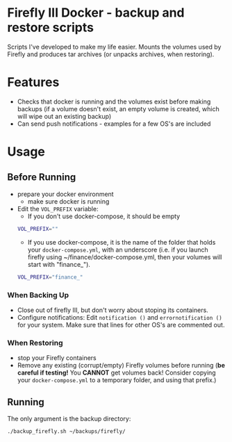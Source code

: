 # Firefly III Docker - backup and restore scripts
Scripts I've developed to make my life easier. Mounts the volumes used by Firefly and produces tar archives (or unpacks archives, when restoring).

# Features
- Checks that docker is running and the volumes exist before making backups (if a volume doesn't exist, an empty volume is created, which will wipe out an existing backup)
- Can send push notifications - examples for a few OS's are included

# Usage
## Before Running
- prepare your docker environment
	- make sure docker is running
- Edit the `VOL_PREFIX` variable:
	- If you don't use docker-compose, it should be empty
	```sh
	VOL_PREFIX=""
	```
	- If you use docker-compose, it is the name of the folder that holds your `docker-compose.yml`, with an underscore (i.e. if you launch firefly using ~/finance/docker-compose.yml, then your volumes will start with "finance_"). 
	```sh
	VOL_PREFIX="finance_"
	```
### When Backing Up
- Close out of firefly III, but don't worry about stoping its containers.
- Configure notifications: Edit `notification ()` and `errornotification ()` for your system. Make sure that lines for other OS's are commented out.
### When Restoring
- stop your Firefly containers
- Remove any existing (corrupt/empty) Firefly volumes before running (**be careful if testing!** You **CANNOT** get volumes back! Consider copying your `docker-compose.yml` to a temporary folder, and using that prefix.)
## Running
The only argument is the backup directory:
```sh
./backup_firefly.sh ~/backups/firefly/
```
